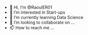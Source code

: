 - 👋 Hi, I’m @RaoulER01
- 👀 I’m interested in Start-ups
- 🌱 I’m currently learning Data Science
- 💞️ I’m looking to collaborate on ...
- 📫 How to reach me ...

<!---
RaoulER01/RaoulER01 is a ✨ special ✨ repository because its `README.md` (this file) appears on your GitHub profile.
You can click the Preview link to take a look at your changes.
--->

